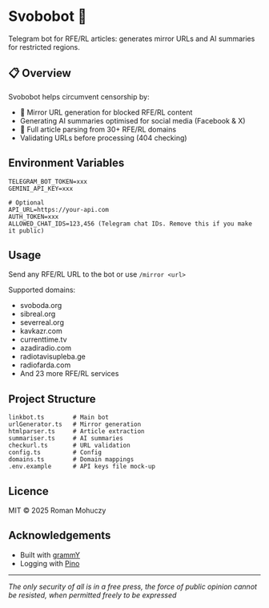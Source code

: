 # Svobobot 🤖

Telegram bot for RFE/RL articles: generates mirror URLs and AI summaries for restricted regions.

## 📋 Overview

Svobobot helps circumvent censorship by:

- 🔗 Mirror URL generation for blocked RFE/RL content
- Generating AI summaries optimised for social media (Facebook & X)
- 📰 Full article parsing from 30+ RFE/RL domains
- Validating URLs before processing (404 checking)

## Environment Variables

```env
TELEGRAM_BOT_TOKEN=xxx
GEMINI_API_KEY=xxx

# Optional
API_URL=https://your-api.com
AUTH_TOKEN=xxx
ALLOWED_CHAT_IDS=123,456 (Telegram chat IDs. Remove this if you make it public)
```

## Usage

Send any RFE/RL URL to the bot or use `/mirror <url>`

Supported domains:

- svoboda.org
- sibreal.org
- severreal.org
- kavkazr.com
- currenttime.tv
- azadiradio.com
- radiotavisupleba.ge
- radiofarda.com
- And 23 more RFE/RL services

## Project Structure

```
linkbot.ts        # Main bot
urlGenerator.ts   # Mirror generation
htmlparser.ts     # Article extraction
summariser.ts     # AI summaries
checkurl.ts       # URL validation
config.ts         # Config
domains.ts        # Domain mappings
.env.example      # API keys file mock-up
```

## Licence

MIT © 2025 Roman Mohuczy

## Acknowledgements

- Built with [grammY](https://grammy.dev/)
- Logging with [Pino](https://getpino.io/)

---

_The only security of all is in a free press, the force of public opinion cannot be resisted, when permitted freely to be expressed_
